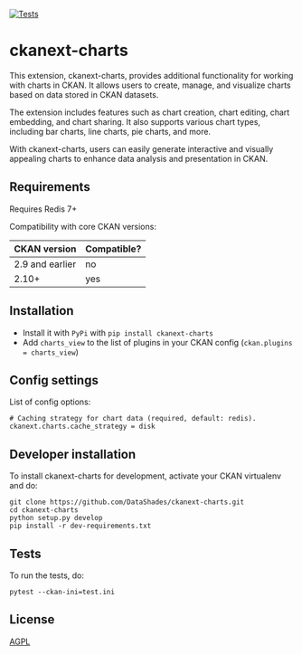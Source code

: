 [![Tests](https://github.com/DataShades/ckanext-charts/workflows/Tests/badge.svg?branch=main)](https://github.com/DataShades/ckanext-charts/actions)

# ckanext-charts

This extension, ckanext-charts, provides additional functionality for working with charts in CKAN. It allows users to create, manage, and visualize charts based on data stored in CKAN datasets.

The extension includes features such as chart creation, chart editing, chart embedding, and chart sharing. It also supports various chart types, including bar charts, line charts, pie charts, and more.

With ckanext-charts, users can easily generate interactive and visually appealing charts to enhance data analysis and presentation in CKAN.


## Requirements

Requires Redis 7+

Compatibility with core CKAN versions:

| CKAN version    | Compatible?   |
| --------------- | ------------- |
| 2.9 and earlier | no            |
| 2.10+           | yes           |


## Installation

- Install it with `PyPi` with `pip install ckanext-charts`
- Add `charts_view` to the list of plugins in your CKAN config (`ckan.plugins = charts_view`)

## Config settings


List of config options:

	# Caching strategy for chart data (required, default: redis).
	ckanext.charts.cache_strategy = disk


## Developer installation

To install ckanext-charts for development, activate your CKAN virtualenv and
do:

    git clone https://github.com/DataShades/ckanext-charts.git
    cd ckanext-charts
    python setup.py develop
    pip install -r dev-requirements.txt


## Tests

To run the tests, do:

    pytest --ckan-ini=test.ini


## License

[AGPL](https://www.gnu.org/licenses/agpl-3.0.en.html)
